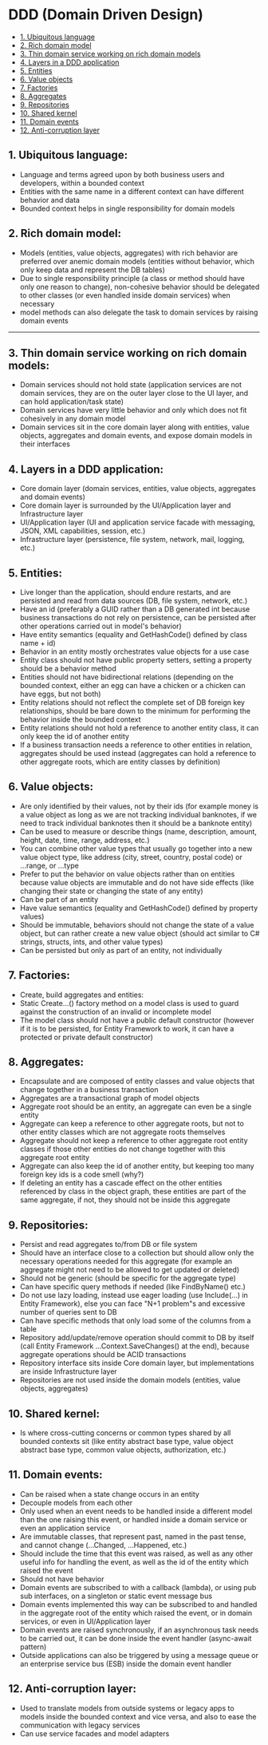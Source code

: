 # DDD (Domain Driven Design)

- [ 1. Ubiquitous language](#1-ubiquitous-language)
- [ 2. Rich domain model](#2-rich-domain-model)
- [ 3. Thin domain service working on rich domain models](#3-thin-domain-service-working-on-rich-domain-models)
- [ 4. Layers in a DDD application](#4-layers-in-a-ddd-application)
- [ 5. Entities](#5-entities)
- [ 6. Value objects](#6-value-objects)
- [ 7. Factories](#7-factories)
- [ 8. Aggregates](#8-aggregates)
- [ 9. Repositories](#9-repositories)
- [10. Shared kernel](#10-shared-kernel)
- [11. Domain events](#11-domain-events)
- [12. Anti-corruption layer](#12-anti-corruption-layer)

## 1. Ubiquitous language:
- Language and terms agreed upon by both business users and developers, within a bounded context
- Entities with the same name in a different context can have different behavior and data
- Bounded context helps in single responsibility for domain models

## 2. Rich domain model:
* Models (entities, value objects, aggregates) with rich behavior are preferred over anemic domain models (entities without behavior, which only keep data and represent the DB tables)
* Due to single responsibility principle (a class or method should have only one reason to change), non-cohesive behavior should be delegated to other classes (or even handled inside domain services) when necessary
* model methods can also delegate the task to domain services by raising domain events
------------------------------------------------------------------------------
## 3. Thin domain service working on rich domain models:
* Domain services should not hold state (application services are not domain services, they are on the outer layer close to the UI layer, and can hold application/task state)
* Domain services have very little behavior and only which does not fit cohesively in any domain model
* Domain services sit in the core domain layer along with entities, value objects, aggregates and domain events, and expose domain models in their interfaces

## 4. Layers in a DDD application:
* Core domain layer (domain services, entities, value objects, aggregates and domain events)
* Core domain layer is surrounded by the UI/Application layer and Infrastructure layer
* UI/Application layer (UI and application service facade with messaging, JSON, XML capabilities, session, etc.)
* Infrastructure layer (persistence, file system, network, mail, logging, etc.) 

## 5. Entities:
* Live longer than the application, should endure restarts, and are persisted and read from data sources (DB, file system, network, etc.)
* Have an id (preferably a GUID rather than a DB generated int because business transactions do not rely on persistence, can be persisted after other operations carried out in model's behavior)
* Have entity semantics (equality and GetHashCode() defined by class name + id)
* Behavior in an entity mostly orchestrates value objects for a use case
* Entity class should not have public property setters, setting a property should be a behavior method
* Entities should not have bidirectional relations (depending on the bounded context, either an egg can have a chicken or a chicken can have eggs, but not both)
* Entity relations should not reflect the complete set of DB foreign key relationships, should be bare down to the minimum for performing the behavior inside the bounded context
* Entity relations should not hold a reference to another entity class, it can only keep the id of another entity
* If a business transaction needs a reference to other entities in relation, aggregates should be used instead (aggregates can hold a reference to other aggregate roots, which are entity classes by definition)

## 6. Value objects:
* Are only identified by their values, not by their ids (for example money is a value object as long as we are not tracking individual banknotes, if we need to track individual banknotes then it should be a banknote entity)
* Can be used to measure or describe things (name, description, amount, height, date, time, range, address, etc.)
* You can combine other value types that usually go together into a new value object type, like address (city, street, country, postal code) or ...range, or ...type
* Prefer to put the behavior on value objects rather than on entities because value objects are immutable and do not have side effects (like changing their state or changing the state of any entity)
* Can be part of an entity
* Have value semantics (equality and GetHashCode() defined by property values)
* Should be immutable, behaviors should not change the state of a value object, but can rather create a new value object (should act similar to C# strings, structs, ints, and other value types)
* Can be persisted but only as part of an entity, not individually

## 7. Factories:
* Create, build aggregates and entities:
* Static Create...() factory method on a model class is used to guard against the construction of an invalid or incomplete model
* The model class should not have a public default constructor (however if it is to be persisted, for Entity Framework to work, it can have a protected or private default constructor)

## 8. Aggregates:
* Encapsulate and are composed of entity classes and value objects that change together in a business transaction
* Aggregates are a transactional graph of model objects
* Aggregate root should be an entity, an aggregate can even be a single entity
* Aggregate can keep a reference to other aggregate roots, but not to other entity classes which are not aggregate roots themselves
* Aggregate should not keep a reference to other aggregate root entity classes if those other entities do not change together with this aggregate root entity
* Aggregate can also keep the id of another entity, but keeping too many foreign key ids is a code smell (why?)
* If deleting an entity has a cascade effect on the other entities referenced by class in the object graph, these entities are part of the same aggregate, if not, they should not be inside this aggregate

## 9. Repositories:
* Persist and read aggregates to/from DB or file system
* Should have an interface close to a collection but should allow only the necessary operations needed for this aggregate (for example an aggregate might not need to be allowed to get updated or deleted)
* Should not be generic (should be specific for the aggregate type)
* Can have specific query methods if needed (like FindByName() etc.)
* Do not use lazy loading, instead use eager loading (use Include(...) in Entity Framework), else you can face "N+1 problem"s and excessive number of queries sent to DB
* Can have specific methods that only load some of the columns from a table
* Repository add/update/remove operation should commit to DB by itself (call Entity Framework ...Context.SaveChanges() at the end), because aggregate operations should be ACID transactions
* Repository interface sits inside Core domain layer, but implementations are inside Infrastructure layer
* Repositories are not used inside the domain models (entities, value objects, aggregates)

## 10. Shared kernel:
* Is where cross-cutting concerns or common types shared by all bounded contexts sit (like entity abstract base type, value object abstract base type, common value objects, authorization, etc.)

## 11. Domain events:
* Can be raised when a state change occurs in an entity
* Decouple models from each other
* Only used when an event needs to be handled inside a different model than the one raising this event, or handled inside a domain service or even an application service
* Are immutable classes, that represent past, named in the past tense, and cannot change (...Changed, ...Happened, etc.)
* Should include the time that this event was raised, as well as any other useful info for handling the event, as well as the id of the entity which raised the event
* Should not have behavior
* Domain events are subscribed to with a callback (lambda), or using pub sub interfaces, on a singleton or static event message bus
* Domain events implemented this way can be subscribed to and handled in the aggregate root of the entity which raised the event, or in domain services, or even in UI/Application layer
* Domain events are raised synchronously, if an asynchronous task needs to be carried out, it can be done inside the event handler (async-await pattern)
* Outside applications can also be triggered by using a message queue or an enterprise service bus (ESB) inside the domain event handler

## 12. Anti-corruption layer:
* Used to translate models from outside systems or legacy apps to models inside the bounded context and vice versa, and also to ease the communication with legacy services
* Can use service facades and model adapters
